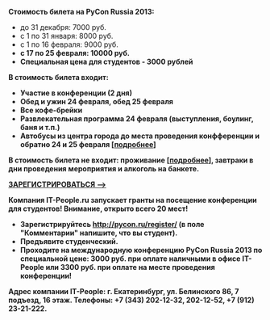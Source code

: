 <b>Стоимость билета на PyCon Russia 2013:</b>

* до 31 декабря: 7000 руб.
* с 1 по 31 января: 8000 руб.
* с 1 по 16 февраля: 9000 руб.
* <b>с 17 по 25 февраля: 10000 руб.<b>
* Специальная цена для студентов - 3000 рублей

<b>В стоимость билета входит:</b>

- Участие в конференции (2 дня)
- Обед и ужин 24 февраля, обед 25 февраля   
- Все кофе-брейки   
- Развлекательная программа 24 февраля (выступления, боулинг, баня и т.п.)
- Автобусы из центра города до места проведения конфференции и обратно 24 и 25 февраля [[подробнее](http://pycon.ru/participation/venue/)]

<b>В стоимость билета не входит:</b>  проживание [[подробнее](http://pycon.ru/participation/hotels/)], завтраки в дни проведения мероприятия и алкоголь на банкете. 

[ЗАРЕГИСТРИРОВАТЬСЯ -->](http://pycon.ru/register/)


 

Компания IT-People.ru запускает гранты на посещение конференции для студентов! Внимание, открыто всего 20 мест! 
* Зарегистрируйтесь http://pycon.ru/register/ (в поле "Комментарии" напишите, что вы студент).
* Предъявите студенческий.
* Проходите на международную конференцию PyCon Russia 2013 по специальной цене: 3000 руб. при оплате наличными в офисе IT-People или 3300 руб. при оплате на месте проведения конференции!

Адрес компании IT-People: г. Екатеринбург, ул. Белинского 86, 7 подъезд, 16 этаж.
Телефоны: +7 (343) 202-12-32, 202-12-52, +7 (912) 23-21-222.

